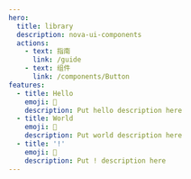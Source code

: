 ```yaml
---
hero:
  title: library
  description: nova-ui-components
  actions:
    - text: 指南
      link: /guide
    - text: 组件
      link: /components/Button
features:
  - title: Hello
    emoji: 💎
    description: Put hello description here
  - title: World
    emoji: 🌈
    description: Put world description here
  - title: '!'
    emoji: 🚀
    description: Put ! description here
---
```


<!-- nova-ui -->

